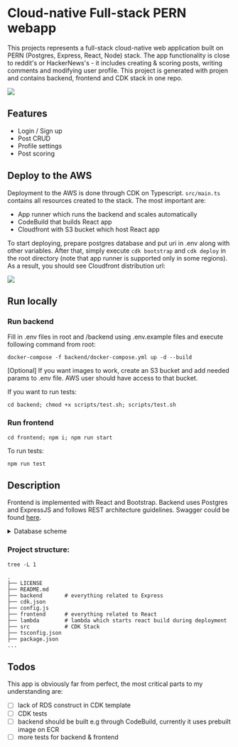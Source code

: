 # Cloud-native Full-stack PERN webapp
This projects represents a full-stack cloud-native web application built on PERN (Postgres, Express, React, Node) stack. The app functionality is close to reddit's or HackerNews's - it includes creating & scoring posts, writing comments and modifying user profile. This project is generated with projen and contains backend, frontend and CDK stack in one repo.

![](https://imgur.com/GSgYO1w.png)

## Features
* Login / Sign up
* Post CRUD
* Profile settings
* Post scoring

## Deploy to the AWS
Deployment to the AWS is done through CDK on Typescript. ```src/main.ts``` contains all resources created to the stack. The most important are:
* App runner which runs the backend and scales automatically
* CodeBuild that builds React app
* Cloudfront with S3 bucket which host React app

To start deploying, prepare postgres database and put uri in .env along with other variables. After that, simply execute ```cdk bootstrap``` and ```cdk deploy``` in the root directory (note that app runner is supported only in some regions).
As a result, you should see Cloudfront distribution url:

![](https://imgur.com/D1Upaqc.png)

## Run locally
### Run backend
Fill in .env files in root and /backend using .env.example files and execute following command from root:
```shell
docker-compose -f backend/docker-compose.yml up -d --build
```
[Optional] If you want images to work, create an S3 bucket and add needed params to .env file. AWS user should have access to that bucket.

If you want to run tests:
```shell
cd backend; chmod +x scripts/test.sh; scripts/test.sh
```

### Run frontend
```shell
cd frontend; npm i; npm run start
```

To run tests:
```shell
npm run test
```

## Description
Frontend is implemented with React and Bootstrap. Backend uses Postgres and ExpressJS and follows REST architecture guidelines. Swagger could be found [here](https://app.swaggerhub.com/apis/web234/web2/1.0.0).
<details>
<summary>Database scheme</summary>

```sql
CREATE TABLE profiles (
    "id" SERIAL PRIMARY KEY,
    "description" varchar(255),
    "image_url" varchar(3000)
);

CREATE TABLE sections (
    "name" varchar(30) PRIMARY KEY NOT NULL
);

CREATE TABLE users (
    "id" SERIAL PRIMARY KEY,
    "username" varchar(255) NOT NULL UNIQUE,
    "created_at" timestamp not null default CURRENT_TIMESTAMP,
    "profile_id" int NOT NULL,
    "email" varchar(255) NOT NULL UNIQUE,
    "password" varchar(128) NOT NULL,
    "is_admin" boolean DEFAULT false NOT NULL,
    FOREIGN KEY ("profile_id") REFERENCES "profiles"("id") ON DELETE CASCADE
);

CREATE TABLE posts (
    "id" SERIAL PRIMARY KEY,
    "title" varchar(255) NOT NULL,
    "created_at" timestamp not null default CURRENT_TIMESTAMP,
    "preview_text" varchar(200) NOT NULL,
    "content" varchar(15000) NOT NULL,
    "author" int NOT NULL,
    "image_url" varchar(3000),
    "section" varchar(30) NOT NULL,
    FOREIGN KEY ("section") REFERENCES "sections" ("name"),
    FOREIGN KEY ("author") REFERENCES "users" ("id")
);

CREATE TABLE scores (
    "user_id" int NOT NULL,
    "post_id" int NOT NULL,
    FOREIGN KEY ("user_id") REFERENCES "users" ("id"),
    FOREIGN KEY ("post_id") REFERENCES "posts" ("id") ON DELETE CASCADE
);

CREATE TABLE comments(
    "id" SERIAL PRIMARY KEY,
    "user_id" int NOT NULL,
    "post_id" int NOT NULL,
    "is_edited" bool default (false) NOT NULL,
    "created_at" timestamp not null default CURRENT_TIMESTAMP,
    "related_to" int,
    "content" varchar(400) NOT NULL,
    FOREIGN KEY ("related_to") REFERENCES "comments" ("id") ON DELETE CASCADE,
    FOREIGN KEY ("user_id") REFERENCES "users" ("id"),
    FOREIGN KEY ("post_id") REFERENCES "posts" ("id") ON DELETE CASCADE
);

CREATE INDEX "users_idx" ON "users" ("email");
CREATE INDEX "comments_related_idx" ON "comments" ("id", "related_to");
CREATE INDEX "comments_user_id_idx" ON "comments" ("id", "user_id");
```

</details>

### Project structure:
```tree -L 1```
```
.
├── LICENSE
├── README.md
├── backend       # everything related to Express
├── cdk.json
├── config.js
├── frontend      # everything related to React
├── lambda        # lambda which starts react build during deployment
├── src           # CDK Stack
├── tsconfig.json
├── package.json
...
```

## Todos
This app is obviously far from perfect, the most critical parts to my understanding are:
- [ ] lack of RDS construct in CDK template
- [ ] CDK tests
- [ ] backend should be built e.g through CodeBuild, currently it uses prebuilt image on ECR
- [ ] more tests for backend & frontend 
